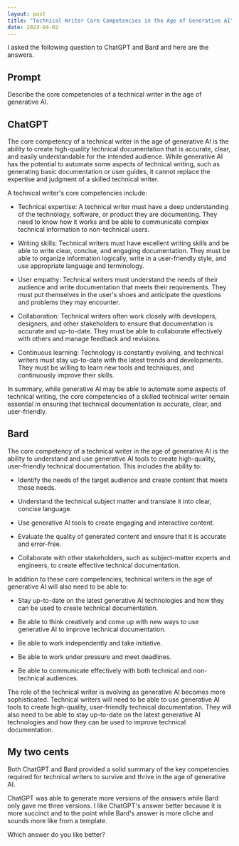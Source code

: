 ```yaml
---
layout: post
title: "Technical Writer Core Competencies in the Age of Generative AI"
date: 2023-04-02
---
```


I asked the following question to ChatGPT and Bard and here are the answers. 

## Prompt 

Describe the core competencies of a technical writer in the age of generative AI. 

## ChatGPT

The core competency of a technical writer in the age of generative AI is the ability to create high-quality technical documentation that is accurate, clear, and easily understandable for the intended audience. While generative AI has the potential to automate some aspects of technical writing, such as generating basic documentation or user guides, it cannot replace the expertise and judgment of a skilled technical writer.

A technical writer's core competencies include:

* Technical expertise: A technical writer must have a deep understanding of the technology, software, or product they are documenting. They need to know how it works and be able to communicate complex technical information to non-technical users.

* Writing skills: Technical writers must have excellent writing skills and be able to write clear, concise, and engaging documentation. They must be able to organize information logically, write in a user-friendly style, and use appropriate language and terminology.

* User empathy: Technical writers must understand the needs of their audience and write documentation that meets their requirements. They must put themselves in the user's shoes and anticipate the questions and problems they may encounter.

* Collaboration: Technical writers often work closely with developers, designers, and other stakeholders to ensure that documentation is accurate and up-to-date. They must be able to collaborate effectively with others and manage feedback and revisions.

* Continuous learning: Technology is constantly evolving, and technical writers must stay up-to-date with the latest trends and developments. They must be willing to learn new tools and techniques, and continuously improve their skills.

In summary, while generative AI may be able to automate some aspects of technical writing, the core competencies of a skilled technical writer remain essential in ensuring that technical documentation is accurate, clear, and user-friendly.
## Bard

The core competency of a technical writer in the age of generative AI is the ability to understand and use generative AI tools to create high-quality, user-friendly technical documentation. This includes the ability to:

* Identify the needs of the target audience and create content that meets those needs.
  
* Understand the technical subject matter and translate it into clear, concise language.

* Use generative AI tools to create engaging and interactive content.
  
* Evaluate the quality of generated content and ensure that it is accurate and error-free.

* Collaborate with other stakeholders, such as subject-matter experts and engineers, to create effective technical documentation.

In addition to these core competencies, technical writers in the age of generative AI will also need to be able to:

* Stay up-to-date on the latest generative AI technologies and how they can be used to create technical documentation.

* Be able to think creatively and come up with new ways to use generative AI to improve technical documentation.

* Be able to work independently and take initiative.
  
* Be able to work under pressure and meet deadlines.

* Be able to communicate effectively with both technical and non-technical audiences.

The role of the technical writer is evolving as generative AI becomes more sophisticated. Technical writers will need to be able to use generative AI tools to create high-quality, user-friendly technical documentation. They will also need to be able to stay up-to-date on the latest generative AI technologies and how they can be used to improve technical documentation.

## My two cents

Both ChatGPT and Bard provided a solid summary of the key competencies required for technical writers to survive and thrive in the age of generative AI.

ChatGPT was able to generate more versions of the answers while Bard only gave me three versions. I like ChatGPT's answer better because it is more succinct and to the point while Bard's answer is more cliche and sounds more like from a template. 

Which answer do you like better?